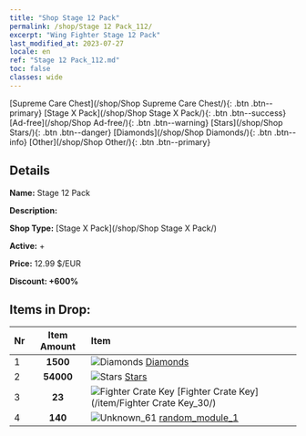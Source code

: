 ```yaml
---
title: "Shop Stage 12 Pack"
permalink: /shop/Stage 12 Pack_112/
excerpt: "Wing Fighter Stage 12 Pack"
last_modified_at: 2023-07-27
locale: en
ref: "Stage 12 Pack_112.md"
toc: false
classes: wide
---
```



  [Supreme Care Chest](/shop/Shop Supreme Care Chest/){: .btn .btn--primary}   [Stage X Pack](/shop/Shop Stage X Pack/){: .btn .btn--success}   [Ad-free](/shop/Shop Ad-free/){: .btn .btn--warning}   [Stars](/shop/Shop Stars/){: .btn .btn--danger}   [Diamonds](/shop/Shop Diamonds/){: .btn .btn--info}   [Other](/shop/Shop Other/){: .btn .btn--primary} 

## Details

 **Name:** Stage 12 Pack 

 **Description:** 

 **Shop Type:** [Stage X Pack](/shop/Shop Stage X Pack/)

 **Active:** + 

 **Price:** 12.99 $/EUR 

 **Discount: +600%** 



## Items in Drop:

  |  Nr | Item Amount  |       Item       |
  |:----|:------------:|:-----------------|
  | 1 | **1500**  | ![Diamonds](/images/item/Diamonds_p.png) [Diamonds](/item/Diamonds_15/) | 
  | 2 | **54000**  | ![Stars](/images/item/Stars_p.png) [Stars](/item/Stars_2/) | 
  | 3 | **23**  | ![Fighter Crate Key](/images/item/Fighter_Crate_Key_p.png) [Fighter Crate Key](/item/Fighter Crate Key_30/) | 
  | 4 | **140**  | ![Unknown_61](/images/item/random_module_1_p.png) [random_module_1](/item/random_module_1_61/) | 

